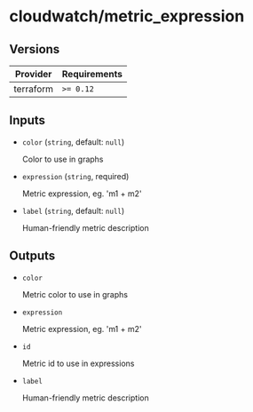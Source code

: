 # cloudwatch/metric_expression

<!-- BEGIN_TF_DOCS -->

## Versions

| Provider  | Requirements |
| --------- | ------------ |
| terraform | `>= 0.12`    |

## Inputs

- `color` (`string`, default: `null`)

  Color to use in graphs

- `expression` (`string`, required)

  Metric expression, eg. 'm1 + m2'

- `label` (`string`, default: `null`)

  Human-friendly metric description

## Outputs

- `color`

  Metric color to use in graphs

- `expression`

  Metric expression, eg. 'm1 + m2'

- `id`

  Metric id to use in expressions

- `label`

  Human-friendly metric description
